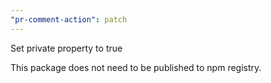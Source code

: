 ```yaml
---
"pr-comment-action": patch
---
```


Set private property to true

This package does not need to be published to npm registry.
